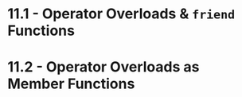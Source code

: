 # 11.1 - Operator Overloads & `friend` Functions


# 11.2 - Operator Overloads as Member Functions


